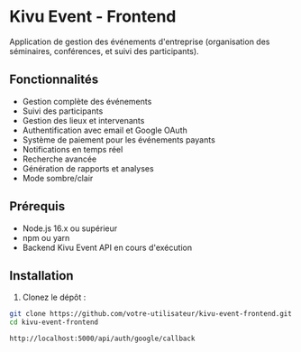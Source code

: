# Kivu Event - Frontend

Application de gestion des événements d'entreprise (organisation des séminaires, conférences, et suivi des participants).

## Fonctionnalités

- Gestion complète des événements
- Suivi des participants
- Gestion des lieux et intervenants
- Authentification avec email et Google OAuth
- Système de paiement pour les événements payants
- Notifications en temps réel
- Recherche avancée
- Génération de rapports et analyses
- Mode sombre/clair

## Prérequis

- Node.js 16.x ou supérieur
- npm ou yarn
- Backend Kivu Event API en cours d'exécution

## Installation

1. Clonez le dépôt :

```bash
git clone https://github.com/votre-utilisateur/kivu-event-frontend.git
cd kivu-event-frontend

http://localhost:5000/api/auth/google/callback